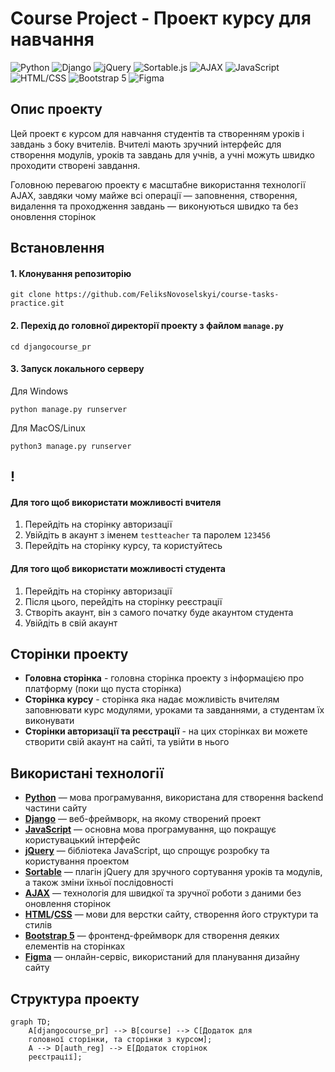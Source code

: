 # Course Project - Проект курсу для навчання

![Python](https://img.shields.io/badge/python-3.12.5-blue)
![Django](https://img.shields.io/badge/django-5.0-brightgreen)
![jQuery](https://img.shields.io/badge/jQuery-3.6.0-blue)
![Sortable.js](https://img.shields.io/badge/Sortable.js-1.14.0-orange)
![AJAX](https://img.shields.io/badge/AJAX-technology-orange)
![JavaScript](https://img.shields.io/badge/JavaScript-ES6-yellow)
![HTML/CSS](https://img.shields.io/badge/HTML%2FCSS-blue)
![Bootstrap 5](https://img.shields.io/badge/Bootstrap-5.0-purple)
![Figma](https://img.shields.io/badge/Figma-design-blueviolet)

## Опис проекту

Цей проект є курсом для навчання студентів та створенням уроків і завдань з боку вчителів. Вчителі мають зручний інтерфейс для створення модулів, уроків та завдань для учнів, а учні можуть швидко проходити створені завдання. 

Головною перевагою проекту є масштабне використання технології AJAX, завдяки чому майже всі операції — заповнення, створення, видалення та проходження завдань — виконуються швидко та без оновлення сторінок

## Встановлення
#### 1. Клонування репозиторію
```
git clone https://github.com/FeliksNovoselskyi/course-tasks-practice.git
```
#### 2. Перехід до головної директорії проекту з файлом ```manage.py```
```
cd djangocourse_pr
```
#### 3. Запуск локального серверу
Для Windows
```
python manage.py runserver
```
Для MacOS/Linux
```
python3 manage.py runserver
```
## !
#### Для того щоб використати можливості вчителя
1. Перейдіть на сторінку авторизації
2. Увійдіть в акаунт з іменем ```testteacher``` та паролем ```123456```
3. Перейдіть на сторінку курсу, та користуйтесь

#### Для того щоб використати можливості студента
1. Перейдіть на сторінку авторизації
2. Після цього, перейдіть на сторінку реєстрації
3. Створіть акаунт, він з самого початку буде акаунтом студента
4. Увійдіть в свій акаунт

## Сторінки проекту
- **Головна сторінка** - головна сторінка проекту з інформацією про платформу (поки що пуста сторінка)
- **Сторінка курсу** - сторінка яка надає можливість вчителям заповнювати курс модулями, уроками та завданнями, а студентам їх виконувати
- **Сторінки авторизації та реєстрації** - на цих сторінках ви можете створити свій акаунт на сайті, та увійти в нього

## Використані технології

- **[Python](https://www.python.org/)** — мова програмування, використана для створення backend частини сайту
- **[Django](https://docs.djangoproject.com/en/5.0/)** — веб-фреймворк, на якому створений проект
- **[JavaScript](https://developer.mozilla.org/en-US/docs/Web/JavaScript)** — основна мова програмування, що покращує користувацький інтерфейс
- **[jQuery](https://jquery.com/)** — бібліотека JavaScript, що спрощує розробку та користування проектом
- **[Sortable](https://jqueryui.com/sortable/)** — плагін jQuery для зручного сортування уроків та модулів, а також зміни їхньої послідовності
- **[AJAX](https://api.jquery.com/category/ajax/)** — технологія для швидкої та зручної роботи з даними без оновлення сторінок
- **[HTML](https://developer.mozilla.org/en-US/docs/Web/HTML)/[CSS](https://developer.mozilla.org/en-US/docs/Learn/CSS)** — мови для верстки сайту, створення його структури та стилів
- **[Bootstrap 5](https://getbootstrap.com/)** — фронтенд-фреймворк для створення деяких елементів на сторінках
- **[Figma](https://help.figma.com/hc/en-us)** — онлайн-сервіс, використаний для планування дизайну сайту

## Структура проекту
```mermaid
graph TD;
    A[djangocourse_pr] --> B[course] --> C[Додаток для 
    головної сторінки, та сторінки з курсом];
    A --> D[auth_reg] --> E[Додаток сторінок 
    реєстрації];
```